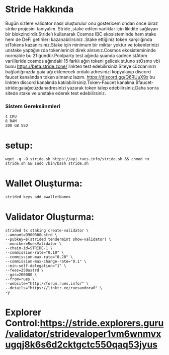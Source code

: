 # Stride Hakkında
Bugün sizlere validator nasıl oluşturulur onu göstericem ondan önce biraz strike projesini tanıyalım.
Stride ,stake edilen varlıklar için likidite sağlayan bir blokzincirdir.Stride'ı kullanarak Cosmos IBC ekosisteminde hem stake hem de DeFi getirileri kazanabilirsiniz .Stake ettiğiniz token karşılığında stTokens kazanırsınız.Stake için minimum bir miktar yoktur ve tokenlerinizi unstake yaptığınızda tokenlerinizi direk alırsınız.Cosmos ekosistemininde normalde bu 21 gündür.Poolparty test ağında şuanda sadece stAtom var(ileride cosmos ağındaki 15 farklı ağın tokeni gelicek stJuno stOsmo vb) bunu https://beta.stride.zone/ linkten test edebilirsiniz.Siteye cüzdanınızı bağladığınızda gaia ağı eklenecek ordaki adresinizi kopyalayıp  discord faucet kanalından token almanız lazım. https://discord.gg/Q6RUuX9x bu linkten discord kanalında katılabilirsiniz.Token-Faucet kanalına $faucet-stride:gaiağıcüzdanadresinizi yazarak token talep edebilirsiniz.Daha sonra sitede stake ve unstake ederek test edebilirsiniz.



### Sistem Gereksiinmleri
```
4 CPU
8 RAM
200 GB SSD
```
# setup:
```
wget -q -O stride.sh https://api.rues.info/stride.sh && chmod +x stride.sh && sudo /bin/bash stride.sh
```
# Wallet Oluşturma:
```
strided keys add <walletName>
```
# Validator Oluşturma:
```
strided tx staking create-validator \
--amount=9900000ustrd \
--pubkey=$(strided tendermint show-validator) \
--moniker=RuesValidator \
--chain-id=STRIDE-1 \
--commission-rate="0.10" \
--commission-max-rate="0.20" \
--commission-max-change-rate="0.1" \
--min-self-delegation="1" \
--fees=250ustrd \
--gas=200000 \
--from=rues \
--website="http://forum.rues.info/" \
--details="https://linktr.ee/ruesandora0" \
-y
```
# Explorer Control:https://stride.explorers.guru/validator/stridevaloper1vm6wnmvxugqj8k6s6d2cktgctc550qaq53jyus
